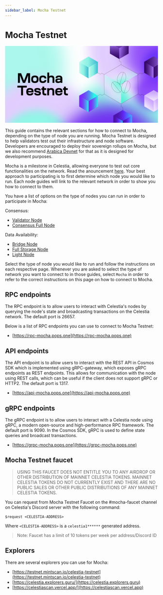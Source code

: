 ```yaml
---
sidebar_label: Mocha Testnet
---
```


# Mocha Testnet

![mocha-testnet](/img/mocha.jpg)

This guide contains the relevant sections for how to connect to Mocha,
depending on the type of node you are running. Mocha Testnet is designed
to help validators test out their infrastructure and node software.
Developers are encouraged to deploy their
sovereign rollups on Mocha, but we also recommend [Arabica Devnet](./arabica-devnet.md)
for that as it is designed for development purposes.

Mocha is a milestone in Celestia, allowing everyone to test out
core functionalities on the network. Read the anouncement [here](https://blog.celestia.org/celestia-testnet-introduces-alpha-data-availability-api).
Your best approach to participating is to first determine which node
you would like to run. Each node guides will link to the relevant network
in order to show you how to connect to them.

You have a list of options on the type of nodes you can run in order to
participate in Mocha:

Consensus:

* [Validator Node](./validator-node.md)
* [Consensus Full Node](./consensus-full-node.md)

Data Availability:

* [Bridge Node](./bridge-node.mdx)
* [Full Storage Node](./full-storage-node.mdx)
* [Light Node](./light-node.mdx)

Select the type of node you would like to run and follow the instructions
on each respective page. Whenever you are asked to select the type of network
you want to connect to in those guides, select `Mocha` in order to refer
to the correct instructions on this page on how to connect to Mocha.

## RPC endpoints

The RPC endpoint is to allow users to interact with Celestia's nodes by
querying the node's state and broadcasting transactions on the
Celestia network. The default port is 26657.

Below is a list of RPC endpoints you can use to connect to Mocha Testnet:

* [https://rpc-mocha.pops.one](https://rpc-mocha.pops.one)

## API endpoints

The API endpoint is to allow users to interact with the REST API in Cosmos
SDK which is implemented using gRPC-gateway, which exposes gRPC endpoints
as REST endpoints. This allows for communication with the node using REST
calls, which can be useful if the client does not support gRPC or HTTP2.
The default port is 1317.

* [https://api-mocha.pops.one](https://api-mocha.pops.one)

## gRPC endpoints

The gRPC endpoint is to allow users to interact with a Celestia node using
gRPC, a modern open-source and high-performance RPC framework. The default
port is 9090. In the Cosmos SDK, gRPC is used to define state queries and
broadcast transactions.

* [https://grpc-mocha.pops.one](https://grpc-mocha.pops.one)

## Mocha Testnet faucet

> USING THIS FAUCET DOES NOT ENTITLE YOU TO ANY AIRDROP OR OTHER
  DISTRIBUTION OF MAINNET CELESTIA TOKENS. MAINNET CELESTIA TOKENS
  DO NOT CURRENTLY EXIST AND THERE ARE NO PUBLIC SALES OR OTHER PUBLIC
  DISTRIBUTIONS OF ANY MAINNET CELESTIA TOKENS.

You can request from Mocha Testnet Faucet on the #mocha-faucet channel on
Celestia's Discord server with the following command:

```text
$request <CELESTIA-ADDRESS>
```

Where `<CELESTIA-ADDRESS>` is a `celestia1******` generated address.

> Note: Faucet has a limit of 10 tokens per week per address/Discord ID

## Explorers

There are several explorers you can use for Mocha:

* [https://testnet.mintscan.io/celestia-testnet](https://testnet.mintscan.io/celestia-testnet)
* [https://celestia.explorers.guru/](https://celestia.explorers.guru)
* [https://celestiascan.vercel.app/](https://celestiascan.vercel.app)
